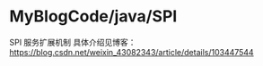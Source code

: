 # MyBlogCode/java/SPI
 
 SPI 服务扩展机制
 具体介绍见博客：https://blog.csdn.net/weixin_43082343/article/details/103447544
